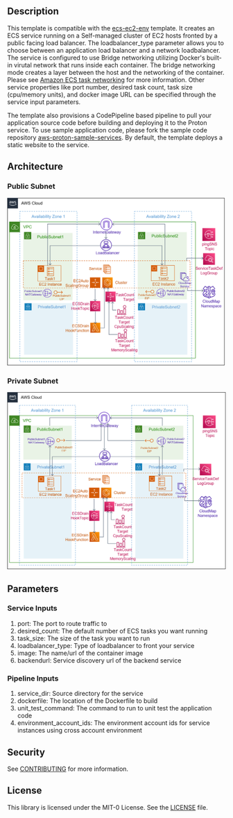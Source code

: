 ## Description

This template is compatible with the [ecs-ec2-env](../../environment-templates/ecs-ec2-env) template. It creates an ECS service running on a Self-managed cluster of EC2 hosts fronted by a public facing load balancer. The loadbalancer_type parameter allows you to choose between an application load balancer and a network loadbalancer. The service is configured to use Bridge networking utilizing Docker's built-in virutal network that runs inside each container. The bridge networking mode creates a layer between the host and the networking of the container. Please see [Amazon ECS task networking](https://docs.aws.amazon.com/AmazonECS/latest/developerguide/task-networking.html) for more information. Other service properties like port number, desired task count, task size (cpu/memory units), and docker image URL can be specified through the service input parameters. 

The template also provisions a CodePipeline based pipeline to pull your application source code before building and deploying it to the Proton service. To use sample application code, please fork the sample code repository [aws-proton-sample-services](https://github.com/aws-samples/aws-proton-sample-services). By default, the template deploys a static website to the service. 

## Architecture

### Public Subnet
![lb-ecs-ec2-public-srv](../../images/lb-ecs-ec2-public-srv.png)

### Private Subnet
![lb-ecs-ec2-private-srv](../../images/lb-ecs-ec2-private-srv.png)

## Parameters

### Service Inputs

1. port: The port to route traffic to
2. desired_count: The default number of ECS tasks you want running
3. task_size: The size of the task you want to run
4. loadbalancer_type: Type of loadbalancer to front your service
5. image: The name/url of the container image
6. backendurl: Service discovery url of the backend service

### Pipeline Inputs

1. service_dir: Source directory for the service
2. dockerfile: The location of the Dockerfile to build
3. unit_test_command: The command to run to unit test the application code
4. environment_account_ids: The environment account ids for service instances using cross account environment

## Security

See [CONTRIBUTING](../../CONTRIBUTING.md#security-issue-notifications) for more information.

## License

This library is licensed under the MIT-0 License. See the [LICENSE](../../LICENSE) file.


